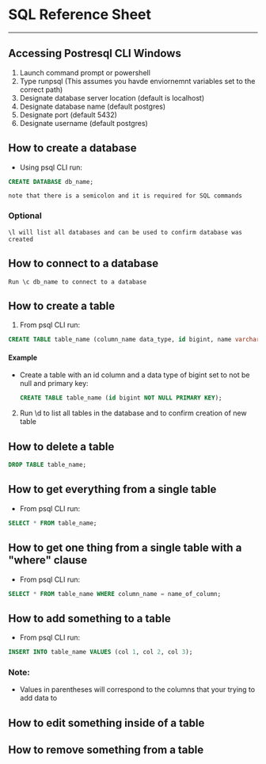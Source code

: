 # SQL Reference Sheet
---
## Accessing Postresql CLI Windows
1. Launch command prompt or powershell
2. Type runpsql (This assumes you havde enviornemnt variables set to the correct path)
3. Designate database server location (default is localhost)
4. Designate database name (default postgres)
5. Designate port (default 5432)
6. Designate username (default postgres)
## How to create a database
- Using psql CLI run:
```SQL
CREATE DATABASE db_name;
```
    note that there is a semicolon and it is required for SQL commands

### Optional
    \l will list all databases and can be used to confirm database was created
## How to connect to a database
    Run \c db_name to connect to a database
## How to create a table
1. From psql CLI run:
```SQL
CREATE TABLE table_name (column_name data_type, id bigint, name varchar);
```
  #### Example
- Create a table with an id column and a data type of bigint set to not be null and primary key:
  ```SQL
  CREATE TABLE table_name (id bigint NOT NULL PRIMARY KEY);
  ```
2. Run \d to list all tables in the database and to confirm creation of new table
## How to delete a table
```SQL
DROP TABLE table_name;
```
## How to get everything from a single table
- From psql CLI run:
```SQL
SELECT * FROM table_name;
```
## How to get one thing from a single table with a "where" clause
- From psql CLI run:
```SQL
SELECT * FROM table_name WHERE column_name = name_of_column;
```
## How to add something to a table
- From psql CLI run:
```SQL
INSERT INTO table_name VALUES (col 1, col 2, col 3);
```
### Note:
- Values in parentheses will correspond to the columns that your trying to add data to
## How to edit something inside of a table
## How to remove something from a table